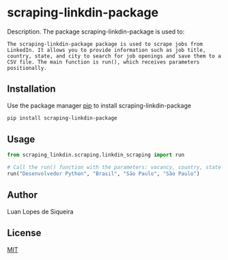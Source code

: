 # scraping-linkdin-package

Description. 
The package scraping-linkdin-package is used to:
	
	The scraping-linkdin-package package is used to scrape jobs from LinkedIn. It allows you to provide information such as job title, country, state, and city to search for job openings and save them to a CSV file. The main function is run(), which receives parameters positionally.
	

## Installation

Use the package manager [pip](https://pip.pypa.io/en/stable/) to install scraping-linkdin-package

```bash
pip install scraping-linkdin-package
```

## Usage

```python
from scraping_linkdin.scraping.linkdin_scraping import run

# Call the run() function with the parameters: vacancy, country, state and city
run("Desenvolvedor Python", "Brasil", "São Paulo", "São Paulo")
```

## Author
Luan Lopes de Siqueira

## License
[MIT](https://choosealicense.com/licenses/mit/)